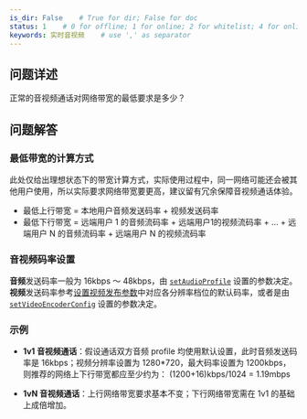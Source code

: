 ```yaml
---
is_dir: False    # True for dir; False for doc
status: 1    # 0 for offline; 1 for online; 2 for whitelist; 4 for online but hidden in TOC
keywords: 实时音视频    # use ',' as separator
---
```


## 问题详述
正常的音视频通话对网络带宽的最低要求是多少？

## 问题解答

### 最低带宽的计算方式

此处仅给出理想状态下的带宽计算方式，实际使用过程中，同一网络可能还会被其他用户使用，所以实际要求网络带宽要更高，建议留有冗余保障音视频通话体验。

- 最低上行带宽 = 本地用户音频发送码率 + 视频发送码率
- 最低下行带宽 = 远端用户 1 的音频流码率 + 远端用户1的视频流码率 + … + 远端用户 N 的音频流码率 + 远端用户 N 的视频流码率

### 音视频码率设置

**音频**发送码率一般为 16kbps ～ 48kbps，由 [`setAudioProfile`](70098#audioprofiletype) 设置的参数决定。
**视频**发送码率参考[设置视频发布参数](70122)中对应各分辨率档位的默认码率，或者是由 [`setVideoEncoderConfig`](70095#IRTCVideo-setvideoencoderconfig) 设置的参数决定。

### 示例

- **1v1 音视频通话**：假设通话双方音频 profile 均使用默认设置，此时音频发送码率是 16kbps；视频分辨率设置为 1280*720，最大码率设置为 1200kbps，则推荐的网络上下行带宽都应至少约为：
   (1200+16)kbps/1024 = 1.19mbps

- **1vN 音视频通话**：上行网络带宽要求基本不变；下行网络带宽需在 1v1 的基础上成倍增加。

